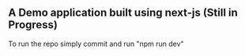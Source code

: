 ## A Demo application built using next-js (Still in Progress)

To run the repo simply commit and run "npm run dev"

